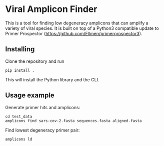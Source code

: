 # Viral Amplicon Finder

This is a tool for finding low degeneracy amplicons that can amplify a variety of viral species. It is built on top of a Python3 compatible update to Primer Prospector (https://github.com/Ellmen/primerprospector3).


## Installing

Clone the repository and run

`pip install .`

This will install the Python library and the CLI.

## Usage example

Generate primer hits and amplicons:

```
cd test_data
amplicons find sars-cov-2.fasta sequences.fasta aligned.fasta
```

Find lowest degeneracy primer pair:

```
amplicons ld
```
